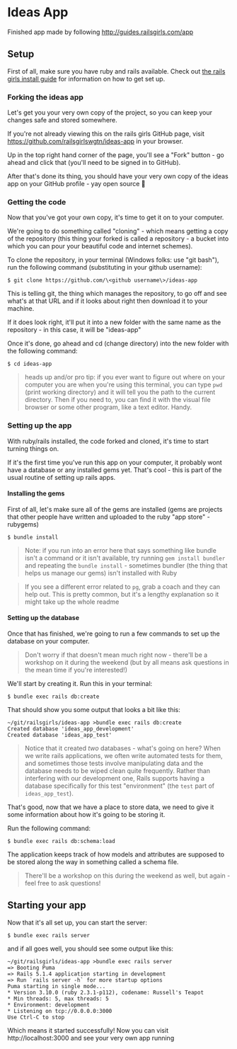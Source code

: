 # Ideas App

Finished app made by following http://guides.railsgirls.com/app

## Setup

First of all, make sure you have ruby and rails available. Check out [the
rails girls install guide][rg-install] for information on how to get set up.

[rg-install]: http://guides.railsgirls.com/install

### Forking the ideas app

Let's get you your very own copy of the project, so you can keep your changes
safe and stored somewhere.

If you're not already viewing this on the rails girls GitHub page, visit
https://github.com/railsgirlswgtn/ideas-app in your browser.

Up in the top right hand corner of the page, you'll see a "Fork" button - go
ahead and click that (you'll need to be signed in to GitHub).

After that's done its thing, you should have your very own copy of the ideas
app on your GitHub profile - yay open source 🎉

### Getting the code

Now that you've got your own copy, it's time to get it on to your computer.

We're going to do something called "cloning" - which means getting a copy of
the repository (this thing your forked is called a repository - a bucket into
which you can pour your beautiful code and internet schemes).

To clone the repository, in your terminal (Windows folks: use "git bash"), run
the following command (substituting in your github username):

    $ git clone https://github.com/\<github username\>/ideas-app

This is telling git, the thing which manages the repository, to go off and see
what's at that URL and if it looks about right then download it to your
machine.

If it does look right, it'll put it into a new folder with the same name as the
repository - in this case, it will be "ideas-app"

Once it's done, go ahead and cd (change directory) into the new folder with the
following command:

    $ cd ideas-app

> heads up and/or pro tip: if you ever want to figure out where on your
> computer you are when you're using this terminal, you can type `pwd` (print
> working directory) and it will tell you the path to the current directory.
> Then if you need to, you can find it with the visual file browser or some
> other program, like a text editor. Handy.

### Setting up the app

With ruby/rails installed, the code forked and cloned, it's time to start
turning things on.

If it's the first time you've run this app on your computer, it probably wont
have a database or any installed gems yet. That's cool - this is part of the
usual routine of setting up rails apps.

#### Installing the gems

First of all, let's make sure all of the gems are installed (gems are projects
that other people have written and uploaded to the ruby "app store" - rubygems)

    $ bundle install

> Note: if you run into an error here that says something like bundle isn't a
> command or it isn't available, try running `gem install bundler` and
> repeating the `bundle install` - sometimes bundler (the thing that helps us
> manage our gems) isn't installed with Ruby

> If you see a different error related to `pg`, grab a coach and they can help
> out. This is pretty common, but it's a lengthy explanation so it might take
> up the whole readme

#### Setting up the database

Once that has finished, we're going to run a few commands to set up the
database on your computer.

> Don't worry if that doesn't mean much right now - there'll be a workshop on
> it during the weekend (but by all means ask questions in the mean time if
> you're interested!)

We'll start by creating it. Run this in your terminal:

    $ bundle exec rails db:create

That should show you some output that looks a bit like this:

```
~/git/railsgirls/ideas-app >bundle exec rails db:create
Created database 'ideas_app_development'
Created database 'ideas_app_test'
```

> Notice that it created _two_ databases - what's going on here?
> When we write rails applications, we often write automated tests for them,
> and sometimes those tests involve manipulating data and the database needs to
> be wiped clean quite frequently. Rather than interfering with our development
> one, Rails supports having a database specifically for this test
> "environment" (the `test` part of `ideas_app_test`).

That's good, now that we have a place to store data, we need to give it some
information about how it's going to be storing it.

Run the following command:

    $ bundle exec rails db:schema:load

The application keeps track of how models and attributes are supposed to be
stored along the way in something called a schema file.

> There'll be a workshop on this during the weekend as well, but again - feel
> free to ask questions!

## Starting your app

Now that it's all set up, you can start the server:

    $ bundle exec rails server

and if all goes well, you should see some output like this:

```
~/git/railsgirls/ideas-app >bundle exec rails server
=> Booting Puma
=> Rails 5.1.4 application starting in development
=> Run `rails server -h` for more startup options
Puma starting in single mode...
* Version 3.10.0 (ruby 2.3.1-p112), codename: Russell's Teapot
* Min threads: 5, max threads: 5
* Environment: development
* Listening on tcp://0.0.0.0:3000
Use Ctrl-C to stop
```

Which means it started successfully! Now you can visit http://localhost:3000
and see your very own app running
